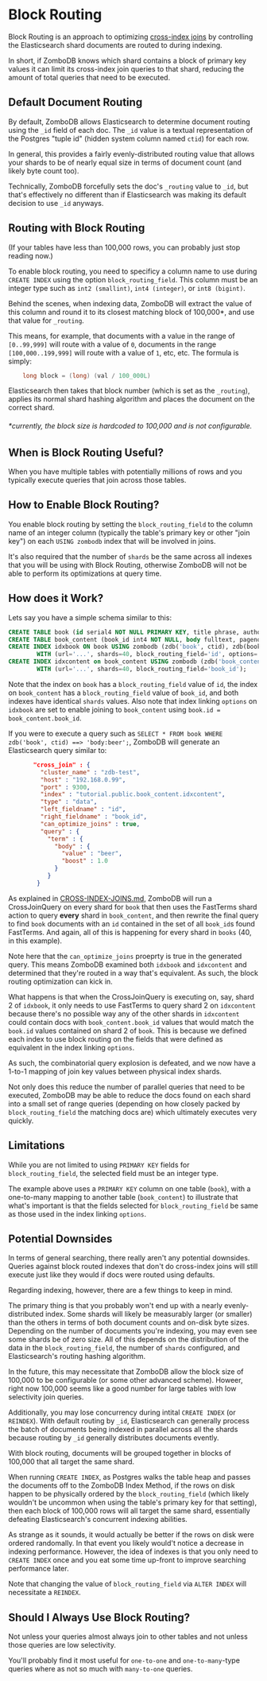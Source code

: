 # Block Routing

Block Routing is an approach to optimizing [cross-index joins](CROSS-INDEX-JOINS.md) by controlling the Elasticsearch shard documents are routed to during indexing.

In short, if ZomboDB knows which shard contains a block of primary key values it can limit its cross-index join queries to that shard, reducing the amount of total queries that need to be executed.

## Default Document Routing

By default, ZomboDB allows Elasticsearch to determine document routing using the `_id` field of each doc.  The `_id` value is a textual representation of the Postgres "tuple id" (hidden system column named `ctid`) for each row.

In general, this provides a fairly evenly-distributed routing value that allows your shards to be of nearly equal size in terms of document count (and likely byte count too).

Technically, ZomboDB forcefully sets the doc's `_routing` value to `_id`, but that's effectively no different than if Elasticsearch was making its default decision to use `_id` anyways.

## Routing with Block Routing

(If your tables have less than 100,000 rows, you can probably just stop reading now.)

To enable block routing, you need to specificy a column name to use during `CREATE INDEX` using the option `block_routing_field`.  This column must be an integer type such as `int2 (smallint)`, `int4 (integer)`, or `int8 (bigint)`.

Behind the scenes, when indexing data, ZomboDB will extract the value of this column and round it to its closest matching block of 100,000*, and use that value for `_routing`.

This means, for example, that documents with a value in the range of `[0..99,999]` will route with a value of `0`, documents in the range `[100,000..199,999]` will route with a value of `1`, etc, etc.  The formula is simply:

```java
    long block = (long) (val / 100_000L)
```

Elasticsearch then takes that block number (which is set as the `_routing`), applies its normal shard hashing algorithm and places the document on the correct shard.

###### *currently, the block size is hardcoded to 100,000 and is not configurable.

## When is Block Routing Useful?

When you have multiple tables with potentially millions of rows and you typically execute queries that join across those tables.

## How to Enable Block Routing?

You enable block routing by setting the `block_routing_field` to the column name of an integer column (typically the table's primary key or other "join key") on each `USING zombodb` index that will be involved in joins.

It's also required that the number of `shards` be the same across all indexes that you will be using with Block Routing, otherwise ZomboDB will not be able to perform its optimizations at query time.

## How does it Work?

Lets say you have a simple schema similar to this:

```sql
CREATE TABLE book (id serial4 NOT NULL PRIMARY KEY, title phrase, author text);
CREATE TABLE book_content (book_id int4 NOT NULL, body fulltext, pageno int4);
CREATE INDEX idxbook ON book USING zombodb (zdb('book', ctid), zdb(book)) 
        WITH (url='...', shards=40, block_routing_field='id', options='id=<book_content.idxcontent>book_id');
CREATE INDEX idxcontent on book_content USING zombodb (zdb('book_content', ctid), zdb(book_content)) 
        WITH (url='...', shards=40, block_routing_field='book_id');
```

Note that the index on `book` has a `block_routing_field` value of `id`, the index on `book_content` has a `block_routing_field` value of `book_id`, and both indexes have identical `shards` values.  Also note that index linking `options` on `idxbook` are set to enable joining to `book_content` using `book.id = book_content.book_id`.

If you were to execute a query such as `SELECT * FROM book WHERE zdb('book', ctid) ==> 'body:beer';`, ZomboDB will generate an Elasticsearch query similar to:

```json
       "cross_join" : {                              
         "cluster_name" : "zdb-test",                
         "host" : "192.168.0.99",                            
         "port" : 9300,                              
         "index" : "tutorial.public.book_content.idxcontent",
         "type" : "data",                            
         "left_fieldname" : "id",                    
         "right_fieldname" : "book_id",                
         "can_optimize_joins" : true,                
         "query" : {                                 
           "term" : {                                
             "body" : {                          
               "value" : "beer",                     
               "boost" : 1.0                         
             }                                       
           }                                         
        }
```

As explained in [CROSS-INDEX-JOINS.md](CROSS-INDEX-JOINS.md), ZomboDB will run a CrossJoinQuery on every shard for `book` that then uses the FastTerms shard action to query **every** shard in `book_content`, and then rewrite the final query to find `book` documents with an `id` contained in the set of all `book_id`s found FastTerms.  And again, all of this is happening for every shard in `books` (40, in this example).

Note here that the `can_optimize_joins` proeprty is true in the generated query.  This means ZomboDB examined both `idxbook` and `idxcontent` and determined that they're routed in a way that's equivalent.  As such, the block routing optimization can kick in.

What happens is that when the CrossJoinQuery is executing on, say, shard 2 of `idxbook`, it only needs to use FastTerms to query shard 2 on `idxcontent` because there's no possible way any of the other shards in `idxcontent` could contain docs with `book_content.book_id` values that would match the `book.id` values contained on shard 2 of `book`.  This is because we defined each index to use block routing on the fields that were defined as equivalent in the index linking `options`.

As such, the combinatorial query explosion is defeated, and we now have a 1-to-1 mapping of join key values between physical index shards.

Not only does this reduce the number of parallel queries that need to be executed, ZomboDB may be able to reduce the docs found on each shard into a small set of range queries (depending on how closely packed by `block_routing_field` the matching docs are) which ultimately executes very quickly.

## Limitations

While you are not limited to using `PRIMARY KEY` fields for `block_routing_field`, the selected field must be an integer type.

The example above uses a `PRIMARY KEY` column on one table (`book`), with a one-to-many mapping to another table (`book_content`) to illustrate that what's important is that the fields selected for `block_routing_field` be same as those used in the index linking `options`.

## Potential Downsides

In terms of general searching, there really aren't any potential downsides.  Queries against block routed indexes that don't do cross-index joins will still execute just like they would if docs were routed using defaults.

Regarding indexing, however, there are a few things to keep in mind.

The primary thing is that you probably won't end up with a nearly evenly-distributed index.  Some shards will likely be measurably larger (or smaller) than the others in terms of both document counts and on-disk byte sizes.  Depending on the number of documents you're indexing, you may even see some shards be of zero size.  All of this depends on the distribution of the data in the `block_routing_field`, the number of `shards` configured, and Elasticsearch's routing hashing algorithm.  

In the future, this may necessitate that ZomboDB allow the block size of 100,000 to be configurable (or some other advanced scheme).  Howeer, right now 100,000 seems like a good number for large tables with low selectivity join queries.

Additionally, you may lose concurrency during intital `CREATE INDEX` (or `REINDEX`).  With default routing by `_id`, Elasticsearch can generally process the batch of documents being indexed in parallel across all the shards because routing by `_id` generally distributes documents evently.

With block routing, documents will be grouped together in blocks of 100,000 that all target the same shard.

When running `CREATE INDEX`, as Postgres walks the table heap and passes the documents off to the ZomboDB Index Method, if the rows on disk happen to be physically ordered by the `block_routing_field` (which likely wouldn't be uncommon when using the table's primary key for that setting), then each block of 100,000 rows will all target the same shard, essentially defeating Elasticsearch's concurrent indexing abilities.

As strange as it sounds, it would actually be better if the rows on disk were ordered randomally.  In that event you likely would't notice a decrease in indexing performance.  However, the idea of indexes is that you only need to `CREATE INDEX` once and you eat some time up-front to improve searching performance later.

Note that changing the value of `block_routing_field` via `ALTER INDEX` will necessitate a `REINDEX`.

## Should I Always Use Block Routing?

Not unless your queries almost always join to other tables and not unless those queries are low selectivity.

You'll probably find it most useful for `one-to-one` and `one-to-many`-type queries where as not so much with `many-to-one` queries.